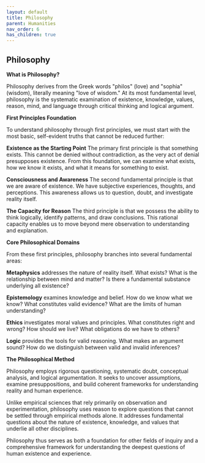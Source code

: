 ```yaml
---
layout: default
title: Philosophy
parent: Humanities
nav_order: 6
has_children: true
---
```

## Philosophy

**What is Philosophy?**

Philosophy derives from the Greek words "philos" (love) and "sophia" (wisdom), literally meaning "love of wisdom." At its most fundamental level, philosophy is the systematic examination of existence, knowledge, values, reason, mind, and language through critical thinking and logical argument.

**First Principles Foundation**

To understand philosophy through first principles, we must start with the most basic, self-evident truths that cannot be reduced further:

**Existence as the Starting Point**
The primary first principle is that something exists. This cannot be denied without contradiction, as the very act of denial presupposes existence. From this foundation, we can examine what exists, how we know it exists, and what it means for something to exist.

**Consciousness and Awareness**
The second fundamental principle is that we are aware of existence. We have subjective experiences, thoughts, and perceptions. This awareness allows us to question, doubt, and investigate reality itself.

**The Capacity for Reason**
The third principle is that we possess the ability to think logically, identify patterns, and draw conclusions. This rational capacity enables us to move beyond mere observation to understanding and explanation.

**Core Philosophical Domains**

From these first principles, philosophy branches into several fundamental areas:

**Metaphysics** addresses the nature of reality itself. What exists? What is the relationship between mind and matter? Is there a fundamental substance underlying all existence?

**Epistemology** examines knowledge and belief. How do we know what we know? What constitutes valid evidence? What are the limits of human understanding?

**Ethics** investigates moral values and principles. What constitutes right and wrong? How should we live? What obligations do we have to others?

**Logic** provides the tools for valid reasoning. What makes an argument sound? How do we distinguish between valid and invalid inferences?

**The Philosophical Method**

Philosophy employs rigorous questioning, systematic doubt, conceptual analysis, and logical argumentation. It seeks to uncover assumptions, examine presuppositions, and build coherent frameworks for understanding reality and human experience.

Unlike empirical sciences that rely primarily on observation and experimentation, philosophy uses reason to explore questions that cannot be settled through empirical methods alone. It addresses fundamental questions about the nature of existence, knowledge, and values that underlie all other disciplines.

Philosophy thus serves as both a foundation for other fields of inquiry and a comprehensive framework for understanding the deepest questions of human existence and experience.
